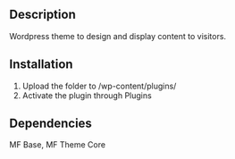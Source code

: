 ## Description
Wordpress theme to design and display content to visitors.

## Installation
1. Upload the folder to /wp-content/plugins/
2. Activate the plugin through Plugins

## Dependencies
MF Base, MF Theme Core